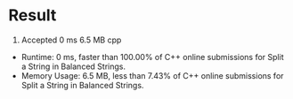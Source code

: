 # Result

1. Accepted 0 ms 6.5 MB cpp

- Runtime: 0 ms, faster than 100.00% of C++ online submissions for Split a String in Balanced Strings.
- Memory Usage: 6.5 MB, less than 7.43% of C++ online submissions for Split a String in Balanced Strings.
